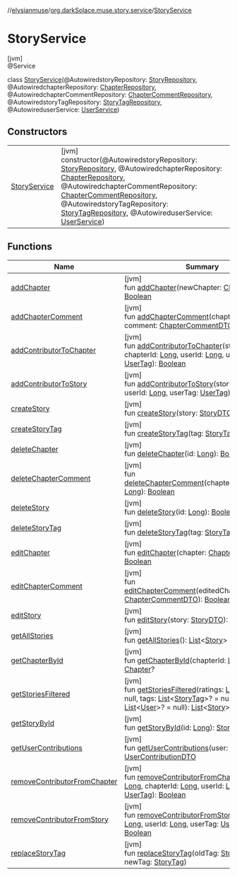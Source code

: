 //[elysianmuse](../../../index.md)/[org.darkSolace.muse.story.service](../index.md)/[StoryService](index.md)

# StoryService

[jvm]\
@Service

class [StoryService](index.md)(@AutowiredstoryRepository: [StoryRepository](../../org.darkSolace.muse.story.repository/-story-repository/index.md), @AutowiredchapterRepository: [ChapterRepository](../../org.darkSolace.muse.story.repository/-chapter-repository/index.md), @AutowiredchapterCommentRepository: [ChapterCommentRepository](../../org.darkSolace.muse.story.repository/-chapter-comment-repository/index.md), @AutowiredstoryTagRepository: [StoryTagRepository](../../org.darkSolace.muse.story.repository/-story-tag-repository/index.md), @AutowireduserService: [UserService](../../org.darkSolace.muse.user.service/-user-service/index.md))

## Constructors

| | |
|---|---|
| [StoryService](-story-service.md) | [jvm]<br>constructor(@AutowiredstoryRepository: [StoryRepository](../../org.darkSolace.muse.story.repository/-story-repository/index.md), @AutowiredchapterRepository: [ChapterRepository](../../org.darkSolace.muse.story.repository/-chapter-repository/index.md), @AutowiredchapterCommentRepository: [ChapterCommentRepository](../../org.darkSolace.muse.story.repository/-chapter-comment-repository/index.md), @AutowiredstoryTagRepository: [StoryTagRepository](../../org.darkSolace.muse.story.repository/-story-tag-repository/index.md), @AutowireduserService: [UserService](../../org.darkSolace.muse.user.service/-user-service/index.md)) |

## Functions

| Name | Summary |
|---|---|
| [addChapter](add-chapter.md) | [jvm]<br>fun [addChapter](add-chapter.md)(newChapter: [ChapterDTO](../../org.darkSolace.muse.story.model.dto/-chapter-d-t-o/index.md)): [Boolean](https://kotlinlang.org/api/latest/jvm/stdlib/kotlin/-boolean/index.html) |
| [addChapterComment](add-chapter-comment.md) | [jvm]<br>fun [addChapterComment](add-chapter-comment.md)(chapterId: [Long](https://kotlinlang.org/api/latest/jvm/stdlib/kotlin/-long/index.html), comment: [ChapterCommentDTO](../../org.darkSolace.muse.story.model.dto/-chapter-comment-d-t-o/index.md)): [Boolean](https://kotlinlang.org/api/latest/jvm/stdlib/kotlin/-boolean/index.html) |
| [addContributorToChapter](add-contributor-to-chapter.md) | [jvm]<br>fun [addContributorToChapter](add-contributor-to-chapter.md)(storyId: [Long](https://kotlinlang.org/api/latest/jvm/stdlib/kotlin/-long/index.html), chapterId: [Long](https://kotlinlang.org/api/latest/jvm/stdlib/kotlin/-long/index.html), userId: [Long](https://kotlinlang.org/api/latest/jvm/stdlib/kotlin/-long/index.html), userTag: [UserTag](../../org.darkSolace.muse.user.model/-user-tag/index.md)): [Boolean](https://kotlinlang.org/api/latest/jvm/stdlib/kotlin/-boolean/index.html) |
| [addContributorToStory](add-contributor-to-story.md) | [jvm]<br>fun [addContributorToStory](add-contributor-to-story.md)(storyId: [Long](https://kotlinlang.org/api/latest/jvm/stdlib/kotlin/-long/index.html), userId: [Long](https://kotlinlang.org/api/latest/jvm/stdlib/kotlin/-long/index.html), userTag: [UserTag](../../org.darkSolace.muse.user.model/-user-tag/index.md)): [Boolean](https://kotlinlang.org/api/latest/jvm/stdlib/kotlin/-boolean/index.html) |
| [createStory](create-story.md) | [jvm]<br>fun [createStory](create-story.md)(story: [StoryDTO](../../org.darkSolace.muse.story.model.dto/-story-d-t-o/index.md)): [Boolean](https://kotlinlang.org/api/latest/jvm/stdlib/kotlin/-boolean/index.html) |
| [createStoryTag](create-story-tag.md) | [jvm]<br>fun [createStoryTag](create-story-tag.md)(tag: [StoryTag](../../org.darkSolace.muse.story.model/-story-tag/index.md)): [StoryTag](../../org.darkSolace.muse.story.model/-story-tag/index.md) |
| [deleteChapter](delete-chapter.md) | [jvm]<br>fun [deleteChapter](delete-chapter.md)(id: [Long](https://kotlinlang.org/api/latest/jvm/stdlib/kotlin/-long/index.html)): [Boolean](https://kotlinlang.org/api/latest/jvm/stdlib/kotlin/-boolean/index.html) |
| [deleteChapterComment](delete-chapter-comment.md) | [jvm]<br>fun [deleteChapterComment](delete-chapter-comment.md)(chapterCommentId: [Long](https://kotlinlang.org/api/latest/jvm/stdlib/kotlin/-long/index.html)): [Boolean](https://kotlinlang.org/api/latest/jvm/stdlib/kotlin/-boolean/index.html) |
| [deleteStory](delete-story.md) | [jvm]<br>fun [deleteStory](delete-story.md)(id: [Long](https://kotlinlang.org/api/latest/jvm/stdlib/kotlin/-long/index.html)): [Boolean](https://kotlinlang.org/api/latest/jvm/stdlib/kotlin/-boolean/index.html) |
| [deleteStoryTag](delete-story-tag.md) | [jvm]<br>fun [deleteStoryTag](delete-story-tag.md)(tag: [StoryTag](../../org.darkSolace.muse.story.model/-story-tag/index.md)): [Boolean](https://kotlinlang.org/api/latest/jvm/stdlib/kotlin/-boolean/index.html) |
| [editChapter](edit-chapter.md) | [jvm]<br>fun [editChapter](edit-chapter.md)(chapter: [ChapterDTO](../../org.darkSolace.muse.story.model.dto/-chapter-d-t-o/index.md)): [Boolean](https://kotlinlang.org/api/latest/jvm/stdlib/kotlin/-boolean/index.html) |
| [editChapterComment](edit-chapter-comment.md) | [jvm]<br>fun [editChapterComment](edit-chapter-comment.md)(editedChapterComment: [ChapterCommentDTO](../../org.darkSolace.muse.story.model.dto/-chapter-comment-d-t-o/index.md)): [Boolean](https://kotlinlang.org/api/latest/jvm/stdlib/kotlin/-boolean/index.html) |
| [editStory](edit-story.md) | [jvm]<br>fun [editStory](edit-story.md)(story: [StoryDTO](../../org.darkSolace.muse.story.model.dto/-story-d-t-o/index.md)): [Boolean](https://kotlinlang.org/api/latest/jvm/stdlib/kotlin/-boolean/index.html) |
| [getAllStories](get-all-stories.md) | [jvm]<br>fun [getAllStories](get-all-stories.md)(): [List](https://kotlinlang.org/api/latest/jvm/stdlib/kotlin.collections/-list/index.html)&lt;[Story](../../org.darkSolace.muse.story.model/-story/index.md)&gt; |
| [getChapterById](get-chapter-by-id.md) | [jvm]<br>fun [getChapterById](get-chapter-by-id.md)(chapterId: [Long](https://kotlinlang.org/api/latest/jvm/stdlib/kotlin/-long/index.html)): [Chapter](../../org.darkSolace.muse.story.model/-chapter/index.md)? |
| [getStoriesFiltered](get-stories-filtered.md) | [jvm]<br>fun [getStoriesFiltered](get-stories-filtered.md)(ratings: [List](https://kotlinlang.org/api/latest/jvm/stdlib/kotlin.collections/-list/index.html)&lt;[Rating](../../org.darkSolace.muse.story.model/-rating/index.md)&gt;? = null, tags: [List](https://kotlinlang.org/api/latest/jvm/stdlib/kotlin.collections/-list/index.html)&lt;[StoryTag](../../org.darkSolace.muse.story.model/-story-tag/index.md)&gt;? = null, authors: [List](https://kotlinlang.org/api/latest/jvm/stdlib/kotlin.collections/-list/index.html)&lt;[User](../../org.darkSolace.muse.user.model/-user/index.md)&gt;? = null): [List](https://kotlinlang.org/api/latest/jvm/stdlib/kotlin.collections/-list/index.html)&lt;[Story](../../org.darkSolace.muse.story.model/-story/index.md)&gt; |
| [getStoryById](get-story-by-id.md) | [jvm]<br>fun [getStoryById](get-story-by-id.md)(id: [Long](https://kotlinlang.org/api/latest/jvm/stdlib/kotlin/-long/index.html)): [Story](../../org.darkSolace.muse.story.model/-story/index.md)? |
| [getUserContributions](get-user-contributions.md) | [jvm]<br>fun [getUserContributions](get-user-contributions.md)(user: [User](../../org.darkSolace.muse.user.model/-user/index.md)): [UserContributionDTO](../../org.darkSolace.muse.story.model.dto/-user-contribution-d-t-o/index.md) |
| [removeContributorFromChapter](remove-contributor-from-chapter.md) | [jvm]<br>fun [removeContributorFromChapter](remove-contributor-from-chapter.md)(storyId: [Long](https://kotlinlang.org/api/latest/jvm/stdlib/kotlin/-long/index.html), chapterId: [Long](https://kotlinlang.org/api/latest/jvm/stdlib/kotlin/-long/index.html), userId: [Long](https://kotlinlang.org/api/latest/jvm/stdlib/kotlin/-long/index.html), userTag: [UserTag](../../org.darkSolace.muse.user.model/-user-tag/index.md)): [Boolean](https://kotlinlang.org/api/latest/jvm/stdlib/kotlin/-boolean/index.html) |
| [removeContributorFromStory](remove-contributor-from-story.md) | [jvm]<br>fun [removeContributorFromStory](remove-contributor-from-story.md)(storyId: [Long](https://kotlinlang.org/api/latest/jvm/stdlib/kotlin/-long/index.html), userId: [Long](https://kotlinlang.org/api/latest/jvm/stdlib/kotlin/-long/index.html), userTag: [UserTag](../../org.darkSolace.muse.user.model/-user-tag/index.md)): [Boolean](https://kotlinlang.org/api/latest/jvm/stdlib/kotlin/-boolean/index.html) |
| [replaceStoryTag](replace-story-tag.md) | [jvm]<br>fun [replaceStoryTag](replace-story-tag.md)(oldTag: [StoryTag](../../org.darkSolace.muse.story.model/-story-tag/index.md), newTag: [StoryTag](../../org.darkSolace.muse.story.model/-story-tag/index.md)) |
